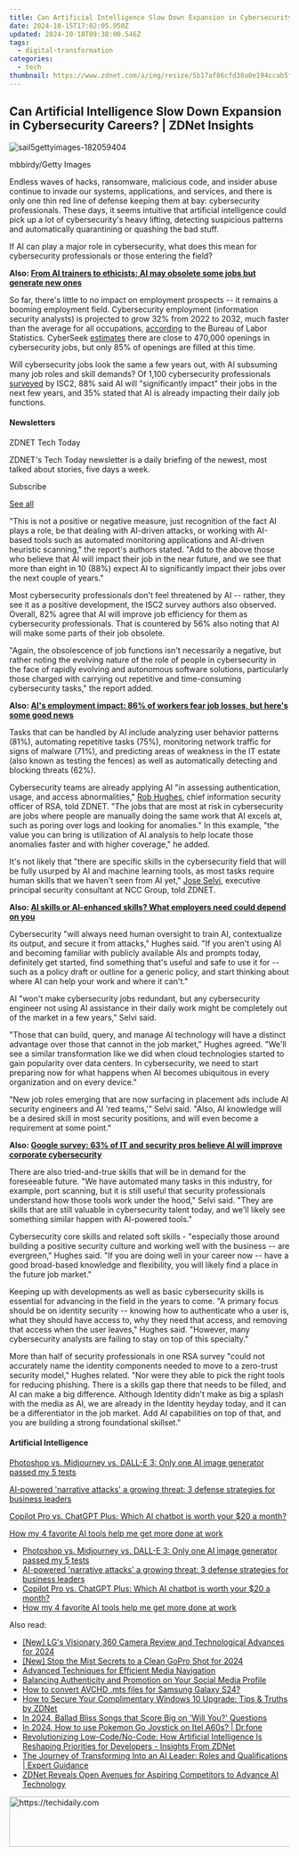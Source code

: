 ```yaml
---
title: Can Artificial Intelligence Slow Down Expansion in Cybersecurity Careers? | ZDNet Insights
date: 2024-10-15T17:02:05.950Z
updated: 2024-10-18T09:38:00.546Z
tags:
  - digital-transformation
categories:
  - tech
thumbnail: https://www.zdnet.com/a/img/resize/5b17af86cfd30a0e194ccab5f4cc1ef43a7e5621/2024/07/10/8195ee82-3532-4f4b-b97d-f6ae60c6db7a/sail5gettyimages-182059404.jpg?width=170&height=128&fit=crop&auto=webp
---
```


## Can Artificial Intelligence Slow Down Expansion in Cybersecurity Careers? | ZDNet Insights

![sail5gettyimages-182059404](https://www.zdnet.com/a/img/resize/2b393b1fc601a2a7a2a7b4a675401fd0cfb2026c/2024/07/10/8195ee82-3532-4f4b-b97d-f6ae60c6db7a/sail5gettyimages-182059404.jpg?auto=webp&width=1280)

mbbirdy/Getty Images

Endless waves of hacks, ransomware, malicious code, and insider abuse continue to invade our systems, applications, and services, and there is only one thin red line of defense keeping them at bay: cybersecurity professionals. These days, it seems intuitive that artificial intelligence could pick up a lot of cybersecurity's heavy lifting, detecting suspicious patterns and automatically quarantining or quashing the bad stuff. 

If AI can play a major role in cybersecurity, what does this mean for cybersecurity professionals or those entering the field?

**Also: [From AI trainers to ethicists: AI may obsolete some jobs but generate new ones](https://www.zdnet.com/education/professional-development/from-ai-trainers-to-ethicists-ai-may-obsolete-some-jobs-but-generate-new-ones/)**

So far, there's little to no impact on employment prospects -- it remains a booming employment field. Cybersecurity employment (information security analysts) is projected to grow 32% from 2022 to 2032, much faster than the average for all occupations, [according](https://www.bls.gov/ooh/computer-and-information-technology/information-security-analysts.htm) to the Bureau of Labor Statistics. CyberSeek [estimates](https://www.cyberseek.org/heatmap.html) there are close to 470,000 openings in cybersecurity jobs, but only 85% of openings are filled at this time.

Will cybersecurity jobs look the same a few years out, with AI subsuming many job roles and skill demands? Of 1,100 cybersecurity professionals [surveyed](https://www.isc2.org/Insights/2024/02/The-Real-World-Impact-of-AI-on-Cybersecurity-Professionals) by ISC2, 88% said AI will "significantly impact" their jobs in the next few years, and 35% stated that AI is already impacting their daily job functions.

#### Newsletters

ZDNET Tech Today

ZDNET's Tech Today newsletter is a daily briefing of the newest, most talked about stories, five days a week.

 Subscribe

[See all](https://www.zdnet.com/newsletters/)

"This is not a positive or negative measure, just recognition of the fact AI plays a role, be that dealing with AI-driven attacks, or working with AI-based tools such as automated monitoring applications and AI-driven heuristic scanning," the report's authors stated. "Add to the above those who believe that AI will impact their job in the near future, and we see that more than eight in 10 (88%) expect AI to significantly impact their jobs over the next couple of years."

Most cybersecurity professionals don't feel threatened by AI -- rather, they see it as a positive development, the ISC2 survey authors also observed. Overall, 82% agree that AI will improve job efficiency for them as cybersecurity professionals. That is countered by 56% also noting that AI will make some parts of their job obsolete.

"Again, the obsolescence of job functions isn't necessarily a negative, but rather noting the evolving nature of the role of people in cybersecurity in the face of rapidly evolving and autonomous software solutions, particularly those charged with carrying out repetitive and time-consuming cybersecurity tasks," the report added.

**Also: [AI's employment impact: 86% of workers fear job losses, but here's some good news](https://www.zdnet.com/article/ai-employment-impact-86-of-workers-fear-job-losses-but-heres-some-good-news/)**

Tasks that can be handled by AI include analyzing user behavior patterns (81%), automating repetitive tasks (75%), monitoring network traffic for signs of malware (71%), and predicting areas of weakness in the IT estate (also known as testing the fences) as well as automatically detecting and blocking threats (62%).

Cybersecurity teams are already applying AI "in assessing authentication, usage, and access abnormalities," [Rob Hughes](https://www.linkedin.com/in/robert-hughes-816067a4/), chief information security officer of RSA, told ZDNET. "The jobs that are most at risk in cybersecurity are jobs where people are manually doing the same work that AI excels at, such as poring over logs and looking for anomalies." In this example, "the value you can bring is utilization of AI analysis to help locate those anomalies faster and with higher coverage," he added.

It's not likely that "there are specific skills in the cybersecurity field that will be fully usurped by AI and machine learning tools, as most tasks require human skills that we haven't seen from AI yet," [Jose Selvi](https://www.linkedin.com/in/jselvi/), executive principal security consultant at NCC Group, told ZDNET.

**Also: [AI skills or AI-enhanced skills? What employers need could depend on you](https://www.zdnet.com/article/ai-skills-or-ai-enhanced-skills-what-employers-need-could-depend-on-you/)**

Cybersecurity "will always need human oversight to train AI, contextualize its output, and secure it from attacks," Hughes said. "If you aren't using AI and becoming familiar with publicly available AIs and prompts today, definitely get started, find something that's useful and safe to use it for -- such as a policy draft or outline for a generic policy, and start thinking about where AI can help your work and where it can't."

AI "won't make cybersecurity jobs redundant, but any cybersecurity engineer not using AI assistance in their daily work might be completely out of the market in a few years," Selvi said.

"Those that can build, query, and manage AI technology will have a distinct advantage over those that cannot in the job market," Hughes agreed. "We'll see a similar transformation like we did when cloud technologies started to gain popularity over data centers. In cybersecurity, we need to start preparing now for what happens when AI becomes ubiquitous in every organization and on every device."

"New job roles emerging that are now surfacing in placement ads include AI security engineers and AI 'red teams,'" Selvi said. "Also, AI knowledge will be a desired skill in most security positions, and will even become a requirement at some point."

**Also: [Google survey: 63% of IT and security pros believe AI will improve corporate cybersecurity](https://www.zdnet.com/article/ai-should-improve-corporate-cybersecurity-google-and-csa-survey-finds/)**

There are also tried-and-true skills that will be in demand for the foreseeable future. "We have automated many tasks in this industry, for example, port scanning, but it is still useful that security professionals understand how those tools work under the hood," Selvi said. "They are skills that are still valuable in cybersecurity talent today, and we'll likely see something similar happen with AI-powered tools."

Cybersecurity core skills and related soft skills - "especially those around building a positive security culture and working well with the business -- are evergreen," Hughes said. "If you are doing well in your career now -- have a good broad-based knowledge and flexibility, you will likely find a place in the future job market."

Keeping up with developments as well as basic cybersecurity skills is essential for advancing in the field in the years to come. "A primary focus should be on identity security -- knowing how to authenticate who a user is, what they should have access to, why they need that access, and removing that access when the user leaves," Hughes said. "However, many cybersecurity analysts are failing to stay on top of this specialty."

More than half of security professionals in one RSA survey "could not accurately name the identity components needed to move to a zero-trust security model," Hughes related. "Nor were they able to pick the right tools for reducing phishing. There is a skills gap there that needs to be filled, and AI can make a big difference. Although Identity didn't make as big a splash with the media as AI, we are already in the Identity heyday today, and it can be a differentiator in the job market. Add AI capabilities on top of that, and you are building a strong foundational skillset."

#### Artificial Intelligence

[Photoshop vs. Midjourney vs. DALL-E 3: Only one AI image generator passed my 5 tests](https://www.zdnet.com/article/is-photoshops-new-text-to-image-as-good-as-midjourney-and-dall-e-we-test-it-and-see/ "Photoshop vs. Midjourney vs. DALL-E 3: Only one AI image generator passed my 5 tests")

[AI-powered 'narrative attacks' a growing threat: 3 defense strategies for business leaders](https://www.zdnet.com/article/ai-powered-narrative-attacks-a-growing-threat-3-defense-strategies-for-business-leaders/ "AI-powered 'narrative attacks' a growing threat: 3 defense strategies for business leaders")

[Copilot Pro vs. ChatGPT Plus: Which AI chatbot is worth your $20 a month?](https://www.zdnet.com/article/copilot-pro-vs-chatgpt-plus-which-is-ai-chatbot-is-worth-your-20-a-month/ "Copilot Pro vs. ChatGPT Plus: Which AI chatbot is worth your $20 a month?")

[How my 4 favorite AI tools help me get more done at work](https://www.zdnet.com/article/how-my-4-favorite-ai-tools-help-me-get-more-done-at-work/ "How my 4 favorite AI tools help me get more done at work")

* [Photoshop vs. Midjourney vs. DALL-E 3: Only one AI image generator passed my 5 tests](https://www.zdnet.com/article/is-photoshops-new-text-to-image-as-good-as-midjourney-and-dall-e-we-test-it-and-see/ "Photoshop vs. Midjourney vs. DALL-E 3: Only one AI image generator passed my 5 tests")
* [AI-powered 'narrative attacks' a growing threat: 3 defense strategies for business leaders](https://www.zdnet.com/article/ai-powered-narrative-attacks-a-growing-threat-3-defense-strategies-for-business-leaders/ "AI-powered 'narrative attacks' a growing threat: 3 defense strategies for business leaders")
* [Copilot Pro vs. ChatGPT Plus: Which AI chatbot is worth your $20 a month?](https://www.zdnet.com/article/copilot-pro-vs-chatgpt-plus-which-is-ai-chatbot-is-worth-your-20-a-month/ "Copilot Pro vs. ChatGPT Plus: Which AI chatbot is worth your $20 a month?")
* [How my 4 favorite AI tools help me get more done at work](https://www.zdnet.com/article/how-my-4-favorite-ai-tools-help-me-get-more-done-at-work/ "How my 4 favorite AI tools help me get more done at work")

<ins class="adsbygoogle"
     style="display:block"
     data-ad-format="autorelaxed"
     data-ad-client="ca-pub-7571918770474297"
     data-ad-slot="1223367746"></ins>

<ins class="adsbygoogle"
     style="display:block"
     data-ad-client="ca-pub-7571918770474297"
     data-ad-slot="8358498916"
     data-ad-format="auto"
     data-full-width-responsive="true"></ins>

<span class="atpl-alsoreadstyle">Also read:</span>
<div><ul>
<li><a href="https://article-files.techidaily.com/new-lgs-visionary-360-camera-review-and-technological-advances-for-2024/"><u>[New] LG's Visionary 360 Camera Review and Technological Advances for 2024</u></a></li>
<li><a href="https://fox-glue.techidaily.com/new-stop-the-mist-secrets-to-a-clean-gopro-shot-for-2024/"><u>[New] Stop the Mist Secrets to a Clean GoPro Shot for 2024</u></a></li>
<li><a href="https://extra-lessons.techidaily.com/advanced-techniques-for-efficient-media-navigation/"><u>Advanced Techniques for Efficient Media Navigation</u></a></li>
<li><a href="https://facebook.techidaily.com/balancing-authenticity-and-promotion-on-your-social-media-profile/"><u>Balancing Authenticity and Promotion on Your Social Media Profile</u></a></li>
<li><a href="https://phone-solutions.techidaily.com/how-to-convert-avchd-mts-files-for-samsung-galaxy-s24-by-aiseesoft-video-converter-play-mts-on-android/"><u>How to convert AVCHD .mts files for Samsung Galaxy S24?</u></a></li>
<li><a href="https://app-tips.techidaily.com/how-to-secure-your-complimentary-windows-10-upgrade-tips-and-truths-by-zdnet/"><u>How to Secure Your Complimentary Windows 10 Upgrade: Tips & Truths by ZDNet</u></a></li>
<li><a href="https://fox-blue.techidaily.com/in-2024-ballad-bliss-songs-that-score-big-on-will-you-questions/"><u>In 2024, Ballad Bliss Songs that Score Big on 'Will You?' Questions</u></a></li>
<li><a href="https://android-pokemon-go.techidaily.com/in-2024-how-to-use-pokemon-go-joystick-on-itel-a60s-drfone-by-drfone-virtual-android/"><u>In 2024, How to use Pokemon Go Joystick on Itel A60s? | Dr.fone</u></a></li>
<li><a href="https://app-tips.techidaily.com/revolutionizing-low-codeno-code-how-artificial-intelligence-is-reshaping-priorities-for-developers-insights-from-zdnet/"><u>Revolutionizing Low-Code/No-Code: How Artificial Intelligence Is Reshaping Priorities for Developers - Insights From ZDNet</u></a></li>
<li><a href="https://app-tips.techidaily.com/the-journey-of-transforming-into-an-ai-leader-roles-and-qualifications-expert-guidance/"><u>The Journey of Transforming Into an AI Leader: Roles and Qualifications | Expert Guidance</u></a></li>
<li><a href="https://app-tips.techidaily.com/zdnet-reveals-open-avenues-for-aspiring-competitors-to-advance-ai-technology/"><u>ZDNet Reveals Open Avenues for Aspiring Competitors to Advance AI Technology</u></a></li>
</ul></div>

<!-- affiliate ads begin -->
<a href="https://ephamedtechinc.pxf.io/c/5597632/2137212/26400" target="_top" id="2137212">
  <img src="//a.impactradius-go.com/display-ad/26400-2137212" border="0" alt="https://techidaily.com" width="728" height="90"/>
</a>
<img height="0" width="0" src="https://ephamedtechinc.pxf.io/i/5597632/2137212/26400" style="position:absolute;visibility:hidden;" border="0" />
<!-- affiliate ads end -->


